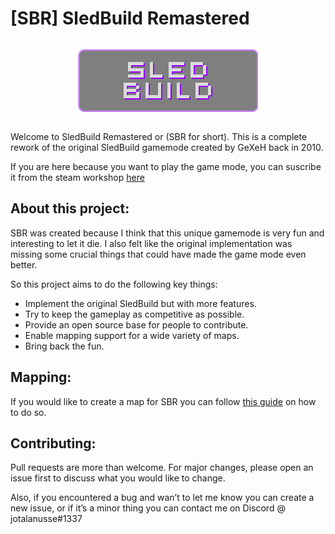 # [SBR] SledBuild Remastered

<p align="center">
  <img src="./gamemodes/sledbuildremastered/logo.png" alt="SBR Logo"/>
</p>

Welcome to SledBuild Remastered or (SBR for short). This is a complete rework of the original SledBuild gamemode created by GeXeH back in 2010.

If you are here because you want to play the game mode, you can suscribe it from the steam workshop [here](https://steamcommunity.com/sharedfiles/filedetails/?id=000000000)

## About this project:
SBR was created because I think that this unique gamemode is very fun and interesting to let it die. I also felt like the original implementation was missing some crucial things that could have made the game mode even better.

So this project aims to do the following key things:
- Implement the original SledBuild but with more features.
- Try to keep the gameplay as competitive as possible.
- Provide an open source base for people to contribute.
- Enable mapping support for a wide variety of maps.
- Bring back the fun.

## Mapping:
If you would like to create a map for SBR you can follow [this guide](MAPPING_GUIDE) on how to do so. 

## Contributing:
Pull requests are more than welcome. For major changes, please open an issue first to discuss what you would like to change.

Also, if you encountered a bug and wan’t to let me know you can create a new issue, or if it’s a minor thing you can contact me on Discord @ jotalanusse#1337

